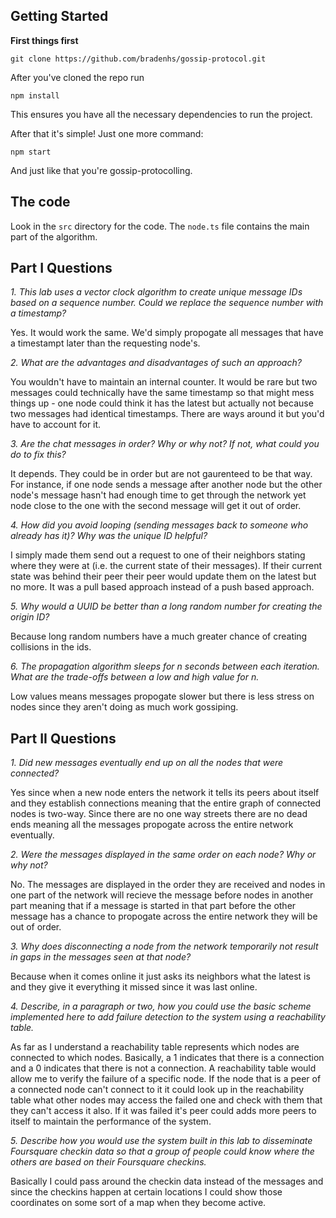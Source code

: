 ## Getting Started

**First things first**

`git clone https://github.com/bradenhs/gossip-protocol.git`

After you've cloned the repo run

`npm install`

This ensures you have all the necessary dependencies to run the project.

After that it's simple! Just one more command:

`npm start`

And just like that you're gossip-protocolling.

## The code

Look in the `src` directory for the code. The `node.ts` file contains the main part of the algorithm.

## Part I Questions

*1. This lab uses a vector clock algorithm to create unique message IDs based on a sequence number. Could we replace the sequence number with a timestamp?*

Yes. It would work the same. We'd simply propogate all messages that have a timestampt later than the requesting node's.

*2. What are the advantages and disadvantages of such an approach?*

You wouldn't have to maintain an internal counter. It would be rare but two messages could technically have
the same timestamp so that might mess things up - one node could think it has the latest but actually not
because two messages had identical timestamps. There are ways around it but you'd have to account for it.

*3. Are the chat messages in order? Why or why not? If not, what could you do to fix this?*

It depends. They could be in order but are not gaurenteed to be that way. For instance, if one node sends a message
after another node but the other node's message hasn't had enough time to get through the network yet node close to the
one with the second message will get it out of order.

*4. How did you avoid looping (sending messages back to someone who already has it)? Why was the unique ID helpful?*

I simply made them send out a request to one of their neighbors stating where they were at (i.e. the current
state of their messages). If their current state was behind their peer their peer would update them on the latest
but no more. It was a pull based approach instead of a push based approach.

*5. Why would a UUID be better than a long random number for creating the origin ID?*

Because long random numbers have a much greater chance of creating collisions in the ids.

*6. The propagation algorithm sleeps for n seconds between each iteration. What are the trade-offs between a low and high value for n.*

Low values means messages propogate slower but there is less stress on nodes since they aren't doing as much
work gossiping.

## Part II Questions

*1. Did new messages eventually end up on all the nodes that were connected?*

Yes since when a new node enters the network it tells its peers about itself and they establish connections
meaning that the entire graph of connected nodes is two-way. Since there are no one way streets there
are no dead ends meaning all the messages propogate across the entire network eventually.

*2. Were the messages displayed in the same order on each node? Why or why not?*

No. The messages are displayed in the order they are received and nodes in one part of the network
will recieve the message before nodes in another part meaning that if a message is started in that part
before the other message has a chance to propogate across the entire network they will be out of order.

*3. Why does disconnecting a node from the network temporarily not result in gaps in the messages seen at that node?*

Because when it comes online it just asks its neighbors what the latest is and they give it everything it missed since
it was last online.

*4. Describe, in a paragraph or two, how you could use the basic scheme implemented here to add failure detection to the system using a reachability table.*

As far as I understand a reachability table represents which nodes are connected to which nodes. Basically, a 1 indicates
that there is a connection and a 0 indicates that there is not a connection. A reachability table would allow me to
verify the failure of a specific node. If the node that is a peer of a connected node can't connect to it it could
look up in the reachability table what other nodes may access the failed one and check with them that they can't
access it also. If it was failed it's peer could adds more peers to itself to maintain the performance of the system.

*5. Describe how you would use the system built in this lab to disseminate Foursquare checkin data so that a group of people could know where the others are based on their Foursquare checkins.*

Basically I could pass around the checkin data instead of the messages and since the checkins happen at certain locations
I could show those coordinates on some sort of a map when they become active.
